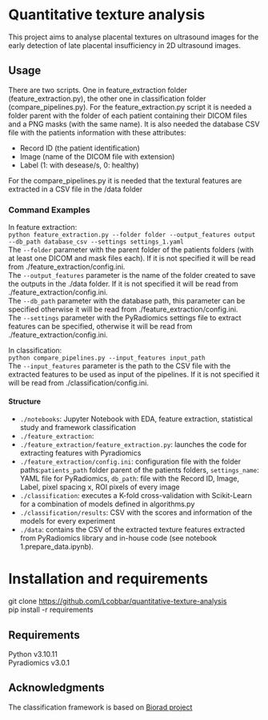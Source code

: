 # Quantitative texture analysis

This project aims to analyse placental textures on ultrasound images for the early detection of late placental insufficiency in 
2D ultrasound images.

## Usage

There are two scripts. One in feature_extraction folder (feature_extraction.py), the other one in classification folder (compare_pipelines.py). 
For the feature_extraction.py script it is needed a folder parent with the folder of each patient 
containing their DICOM files and a PNG masks (with the same name). It is also needed the database CSV file with the patients information with these attributes: 
- Record ID (the patient identification)
- Image (name of the DICOM file with extension) 
- Label (1: with desease/s, 0: healthy) 

For the compare_pipelines.py it is needed that the textural features are extracted in a CSV file in the /data folder

### Command Examples
 
In feature extraction:  
```python feature_extraction.py --folder folder --output_features output --db_path database_csv --settings settings_1.yaml```   
The `--folder` parameter with the parent folder of the patients folders (with at least one DICOM and mask files each). 
If it is not specified it will be read from ./feature_extraction/config.ini.  
The `--output_features` parameter is the name of the folder created to save the outputs in the ./data folder. 
If it is not specified it will be read from ./feature_extraction/config.ini.  
The `--db_path` parameter with the database path, this parameter can be specified otherwise it will be read from 
./feature_extraction/config.ini.  
The `--settings` parameter with the PyRadiomics settings file to extract features can be specified, otherwise it will be read 
from ./feature_extraction/config.ini.  

In classification:  
```python compare_pipelines.py --input_features input_path```  
The `--input_features` parameter is the path to the CSV file with the extracted features to be used as input of the pipelines. 
If it is not specified it will be read from ./classification/config.ini. 

#### Structure
- ```./notebooks```: Jupyter Notebook with EDA, feature extraction, statistical study and framework classification
- ```./feature_extraction```:
- ```./feature_extraction/feature_extraction.py```: launches the code for extracting features with Pyradiomics 
- ```./feature_extraction/config.ini```: configuration file with the folder paths:``patients_path`` folder parent of the patients 
folders, ``settings_name``: YAML file for PyRadiomics, ``db_path``: file with the Record ID, Image, Label, pixel spacing x, ROI pixels of every image
- ```./classification```: executes a K-fold cross-validation with Scikit-Learn for a combination of models defined in algorithms.py
- ```./classification/results```: CSV with the scores and information of the models for every experiment
- ```./data```: contains the CSV of the extracted texture features extracted from PyRadiomics library and in-house code (see notebook 1.prepare_data.ipynb). 


# Installation and requirements
git clone https://github.com/Lcobbar/quantitative-texture-analysis   
pip install -r requirements

## Requirements
Python v3.10.11   
Pyradiomics v3.0.1

## Acknowledgments
The classification framework is based on [Biorad project](https://github.com/ahmedalbuni/biorad)